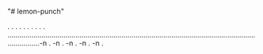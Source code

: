 "# lemon-punch"

.
.
.
.
.
.
.
.
.
.
............................................................................................................................................-n .
-n .
-n .
-n .
-n .
